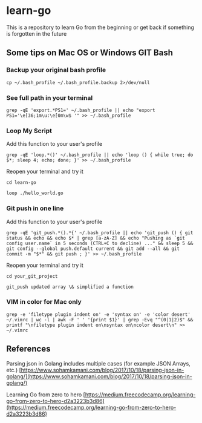 # learn-go

This is a repository to learn Go from the beginning or get back if something is forgotten in the future

## Some tips on Mac OS or Windows GIT Bash

### Backup your original bash profile

`cp ~/.bash_profile ~/.bash_profile.backup 2>/dev/null`

### See full path in your terminal

`grep -qE 'export.*PS1=' ~/.bash_profile || echo "export PS1='\e[36;1m\u:\e[0m\w$ '" >> ~/.bash_profile`

### Loop My Script

Add this function to your user's profile

`grep -qE 'loop.*()' ~/.bash_profile || echo 'loop () { while true; do $*; sleep 4; echo; done; }' >> ~/.bash_profile`

Reopen your terminal and try it

`cd learn-go`

`loop ./hello_world.go`

### Git push in one line

Add this function to your user's profile

``grep -qE 'git_push.*().*{' ~/.bash_profile || echo 'git_push () { git status && echo && echo $* | grep [a-zA-Z] && echo "Pushing as `git config user.name` in 5 seconds (CTRL+C to decline) ..." && sleep 5 && git config --global push.default current && git add --all && git commit -m "$*" && git push ; }' >> ~/.bash_profile``

Reopen your terminal and try it

`cd your_git_project`

`git_push updated array \& simplified a function`

### VIM in color for Mac only

`grep -e 'filetype plugin indent on' -e 'syntax on' -e 'color desert' ~/.vimrc | wc -l | awk -F ' ' '{print $1}' | grep -Evq "^(0|1|2)$" && printf "\nfiletype plugin indent on\nsyntax on\ncolor desert\n" >> ~/.vimrc`

## References

Parsing json in Golang includes multiple cases (for example JSON Arrays, etc.) [https://www.sohamkamani.com/blog/2017/10/18/parsing-json-in-golang/](https://www.sohamkamani.com/blog/2017/10/18/parsing-json-in-golang/)

Learning Go from zero to hero [https://medium.freecodecamp.org/learning-go-from-zero-to-hero-d2a3223b3d86](https://medium.freecodecamp.org/learning-go-from-zero-to-hero-d2a3223b3d86)
